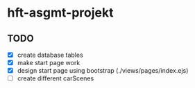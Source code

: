 # hft-asgmt-projekt

## TODO
  - [x] create database tables
  - [x] make start page work
  - [x] design start page using bootstrap (./views/pages/index.ejs)
  - [ ] create different carScenes
